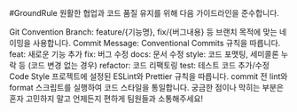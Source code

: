 #GroundRule
원활한 협업과 코드 품질 유지를 위해 다음 가이드라인을 준수합니다.

Git Convention
Branch: feature/{기능명}, fix/{버그내용} 등 브랜치 목적에 맞는 네이밍을 사용합니다.
Commit Message: Conventional Commits 규칙을 따릅니다.
feat: 새로운 기능 추가
fix: 버그 수정
docs: 문서 수정
style: 코드 포맷팅, 세미콜론 누락 등 (코드 변경 없는 경우)
refactor: 코드 리팩토링
test: 테스트 코드 추가/수정
Code Style
프로젝트에 설정된 ESLint와 Prettier 규칙을 따릅니다.
commit 전 lint와 format 스크립트를 실행하여 코드 스타일을 통일합니다.
궁금한 점이나 막히는 부분은 혼자 고민하지 말고 언제든지 편하게 팀원들과 소통해주세요!
